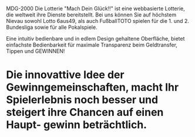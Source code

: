 MDG-2000
Die Lotterie "Mach Dein Glück!!" ist eine webbasierte Lotterie, die weltweit ihre Dienste bereitstellt. Bei uns können Sie
auf höchstem Nievau sowohl Lotto 6aus49, als auch FußballTOTO spielen für die 1. und 2. Bundesliga sowie für alle Pokalspiele.

Eine intuitiv bedienbare und in edlem Design gehaltene Oberfläche, bietet einfachste Bedienbarkeit für maximale Transparenz beim
Geldtransfer, Tippen und GEWINNEN!

Die innovattive Idee der Gewinngemeinschaften, macht Ihr Spielerlebnis noch besser und steigert ihre Chancen auf einen Haupt-
gewinn beträchtlich.
========
